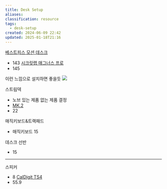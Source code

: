 ```yaml
---
title: Desk Setup
aliases: 
classification: resource
tags:
  - desk-setup
created: 2024-06-09 22:42
updated: 2025-01-18T21:16
---
```

[베스트피스 모션 데스크](https://brand.naver.com/bestpiece/products/4833046512)
- 143
[시크릿랩 매그너스 프로](https://secretlabchairs.co.kr/products/magnus-pro?sku=MPB2-17F,MMAT17PU-BLACK)
- 145

이런 느낌으로 설치하면 좋을듯
![](https://i.imgur.com/Ue810Nf.png)


스트림덱
- 노브 있는 제품 없는 제품 결정
- [MK.2](https://prod.danawa.com/info/?pcode=14930345&keyword=%EC%8A%A4%ED%8A%B8%EB%A6%BC%EB%8D%B1&cate=112810)
- 22

매직키보드&트랙패드
- 매직키보드 15

데스크 선반
- 15

---

스피커
- 8
[CalDigit TS4](https://search.danawa.com/dsearch.php?module=goods&act=dispMain&k1=%EC%B9%BC%EB%94%94%EC%A7%93+ts4)
- 55.9
